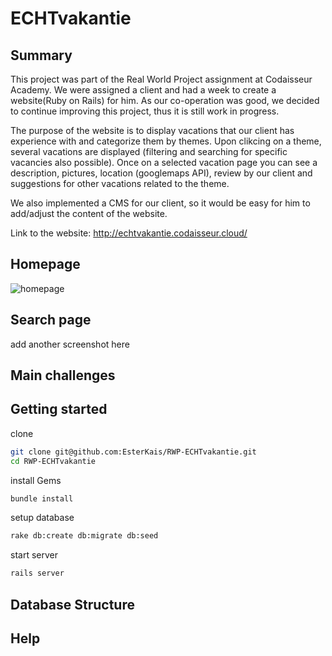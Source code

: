 # ECHTvakantie

## Summary

This project was part of the Real World Project assignment at Codaisseur Academy. We were assigned a client and had a week to create a website(Ruby on Rails) for him. As our co-operation was good, we decided to continue improving this project, thus it is still work in progress.

The purpose of the website is to display vacations that our client has experience with and categorize them by themes. Upon clikcing on a theme, several vacations are displayed (filtering and searching for specific vacancies also possible). Once on a selected vacation page you can see a description, pictures, location (googlemaps API), review by our client and suggestions for other vacations related to the theme.

We also implemented a CMS for our client, so it would be easy for him to add/adjust the content of the website.

Link to the website: http://echtvakantie.codaisseur.cloud/

## Homepage

![homepage](http://res.cloudinary.com/dfc7k24vb/image/upload/c_scale,q_auto:low,w_551/v1479557973/screencapture-echtvakantie-codaisseur-cloud-1479557942527_ydzgcu.png "Homepage Screenshot") 

## Search page

add another screenshot here

## Main challenges

## Getting started

  clone
  ```bash
  git clone git@github.com:EsterKais/RWP-ECHTvakantie.git
  cd RWP-ECHTvakantie
  ```
  install Gems
  ```bash
  bundle install
  ```
  setup database

  ```bash
  rake db:create db:migrate db:seed
  ```
  start server
  ```bash
  rails server
  ```

## Database Structure

## Help
